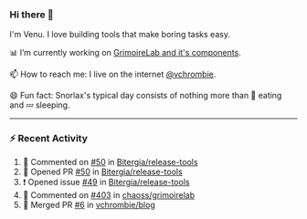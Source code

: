 ### Hi there 👋

I'm Venu. I love building tools that make boring tasks easy.

📊 I’m currently working on [GrimoireLab and it's components](https://chaoss.github.io/grimoirelab).

📫 How to reach me: I live on the internet [@vchrombie](https://www.google.co.in/search?q=vchrombie).

😄 Fun fact: Snorlax's typical day consists of nothing more than :doughnut: eating and :zzz: sleeping.

---

### :zap: Recent Activity

<!--RECENT_ACTIVITY:start-->
1. 💬 Commented on [#50](https://github.com/Bitergia/release-tools/pull/50#issuecomment-1160201133) in [Bitergia/release-tools](https://github.com/Bitergia/release-tools)
2. 💪 Opened PR [#50](https://github.com/Bitergia/release-tools/pull/50) in [Bitergia/release-tools](https://github.com/Bitergia/release-tools)
3. ❗️ Opened issue [#49](https://github.com/Bitergia/release-tools/issues/49) in [Bitergia/release-tools](https://github.com/Bitergia/release-tools)
4. 💬 Commented on [#403](https://github.com/chaoss/grimoirelab/issues/403#issuecomment-1159629851) in [chaoss/grimoirelab](https://github.com/chaoss/grimoirelab)
5. 🎉 Merged PR [#6](https://github.com/vchrombie/blog/pull/6) in [vchrombie/blog](https://github.com/vchrombie/blog)
<!--RECENT_ACTIVITY:end-->

<!--
**vchrombie/vchrombie** is a ✨ _special_ ✨ repository because its `README.md` (this file) appears on your GitHub profile.

Here are some ideas to get you started:

- 🔭 I’m currently working on ...
- 🌱 I’m currently learning ...
- 👯 I’m looking to collaborate on ...
- 🤔 I’m looking for help with ...
- 💬 Ask me about ...
- 📫 How to reach me: ...
- 😄 Pronouns: ...
- ⚡ Fun fact: ...
-->
